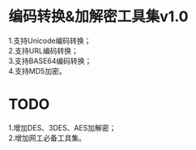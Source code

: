 # 编码转换&加解密工具集v1.0

1.支持Unicode编码转换；  
2.支持URL编码转换；  
3.支持BASE64编码转换；  
4.支持MD5加密。  

# TODO
1.增加DES、3DES、AES加解密；  
2.增加网工必备工具集。
